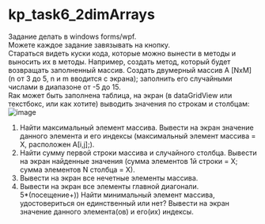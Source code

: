 # kp_task6_2dimArrays
Задание делать в windows forms/wpf.  
Можете каждое задание завязывать на кнопку.  
Стараться видеть куски кода, которые можно вынести в методы и выносить их в методы. Например, создать метод, который будет возвращать заполненный массив.
Создать двумерный массив A [NxM] (n от 3 до 5, n и m вводится с экрана); заполнить его случайными числами в диапазоне от -5 до 15.  
Rак может быть заполнена таблица, на экран (в dataGridView или текстбокс, или как хотите) выводить значения по строкам и столбцам:  
![image](https://user-images.githubusercontent.com/59483935/227724548-c3a90fe4-bd7a-49bb-9d2e-4994c4e7f72f.png)  

1)	Найти максимальный элемент массива. Вывести на экран значение данного элемента и его индексы (максимальный элемент массива = Х, расположен А[i,j];).  
2)	Найти сумму первой строки массива и случайного столбца. Вывести на экран найденные значения (сумма элементов 1й строки = Х; сумма элементов N столбца = Х).  
3)	Вывести на экран все нечетные элементы массива.  
4)	Вывести на экран все элементы главной диагонали.  
5*(посещение+))	Найти минимальный элемент массива, удостовериться он единственный или нет? Вывести на экран значение данного элемента(ов) и его(их) индексы.
